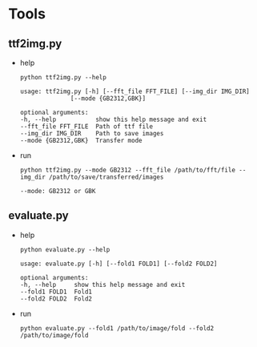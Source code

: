 # Tools

## ttf2img.py

- help

    `python ttf2img.py --help`

    ```
    usage: ttf2img.py [-h] [--fft_file FFT_FILE] [--img_dir IMG_DIR]
                  [--mode {GB2312,GBK}]

    optional arguments:
    -h, --help           show this help message and exit
    --fft_file FFT_FILE  Path of ttf file
    --img_dir IMG_DIR    Path to save images
    --mode {GB2312,GBK}  Transfer mode
    ```

- run

    `python ttf2img.py --mode GB2312 --fft_file /path/to/fft/file --img_dir /path/to/save/transferred/images`

    ```
    --mode: GB2312 or GBK
    ```

## evaluate.py

- help

    `python evaluate.py --help`

    ```
    usage: evaluate.py [-h] [--fold1 FOLD1] [--fold2 FOLD2]

    optional arguments:
    -h, --help     show this help message and exit
    --fold1 FOLD1  Fold1
    --fold2 FOLD2  Fold2
    ```

- run

    `python evaluate.py --fold1 /path/to/image/fold --fold2 /path/to/image/fold`